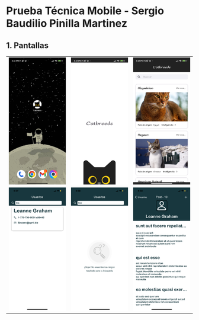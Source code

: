 # Prueba Técnica Mobile - Sergio Baudilio Pinilla Martinez 
 
## 1. Pantallas

<table>
  <tr>
  <td>
  <img src="https://github.com/sbpinilla/catbreeds/blob/master/img/deviceLogo.png" width="200">
  </td>
   <td>
  <img src="https://github.com/sbpinilla/catbreeds/blob/master/img/splash.png" width="200">
  </td>
   <td>
  <img src="https://github.com/sbpinilla/catbreeds/blob/master/img/catList.png" width="200">
  </td>
  
</tr>
<tr>
 <td>
  <img src="https://github.com/sbpinilla/ceiba-app-user/blob/main/img/d.PNG" width="200">
  </td>
  <td>
  <img src="https://github.com/sbpinilla/ceiba-app-user/blob/main/img/e.PNG" width="200">
  </td>
   <td>
  <img src="https://github.com/sbpinilla/ceiba-app-user/blob/main/img/f.PNG" width="200">
  </td>
</tr>
</table>
